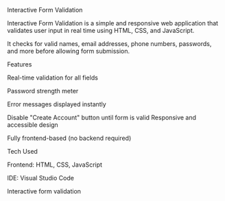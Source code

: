 Interactive Form Validation

Interactive Form Validation is a simple and responsive web application that validates user input in real time using HTML, CSS, and JavaScript.

It checks for valid names, email addresses, phone numbers, passwords, and more before allowing form submission.




Features

Real-time validation for all fields

Password strength meter

Error messages displayed instantly

Disable "Create Account" button until form is valid
Responsive and accessible design

Fully frontend-based (no backend required)



Tech Used

Frontend: HTML, CSS, JavaScript

IDE: Visual Studio Code

Interactive form validation
